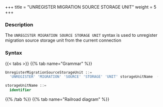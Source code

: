 +++
title = "UNREGISTER MIGRATION SOURCE STORAGE UNIT"
weight = 5
+++

### Description

The `UNREGISTER MIGRATION SOURCE STORAGE UNIT` syntax is used to unregister migration source storage unit from the current connection

### Syntax

{{< tabs >}}
{{% tab name="Grammar" %}}
```sql
UnregisterMigrationSourceStorageUnit ::=
  'UNREGISTER' 'MIGRATION' 'SOURCE' 'STORAGE' 'UNIT' storageUnitName  (',' storageUnitName)* 

storageUnitName ::=
  identifier
```
{{% /tab %}}
{{% tab name="Railroad diagram" %}}
<iframe frameborder="0" name="diagram" id="diagram" width="100%" height="100%"></iframe>
{{% /tab %}}
{{< /tabs >}}

### Supplement

- `UNREGISTER MIGRATION SOURCE STORAGE UNIT` will only unregister storage unit in Proxy, the real data source corresponding to the storage unit will not be
  dropped;

### Example

- Drop a migration source storage unit

```sql
UNREGISTER MIGRATION SOURCE STORAGE UNIT ds_0;
```

- Drop multiple migration source storage units

```sql
UNREGISTER MIGRATION SOURCE STORAGE UNIT ds_1, ds_2;
```

### Reserved word

`UNREGISTER`、`MIGRATION`、`SOURCE`、`STORAGE`、`UNIT`

### Related links

- [Reserved word](/en/reference/distsql/syntax/reserved-word/)
